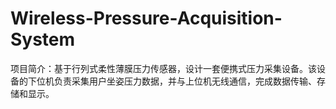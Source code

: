 # Wireless-Pressure-Acquisition-System
项目简介：基于行列式柔性薄膜压力传感器，设计一套便携式压力采集设备。该设备的下位机负责采集用户坐姿压力数据，并与上位机无线通信，完成数据传输、存储和显示。
